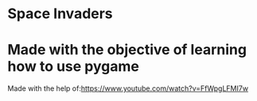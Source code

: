 
Space Invaders
=====================

Made with the objective of learning how to use pygame
======================
Made with the help of:https://www.youtube.com/watch?v=FfWpgLFMI7w
